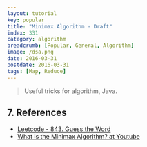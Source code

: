 ```yaml
---
layout: tutorial
key: popular
title: "Minimax Algorithm - Draft"
index: 331
category: algorithm
breadcrumb: [Popular, General, Algorithm]
image: /dsa.png
date: 2016-03-31
postdate: 2016-03-31
tags: [Map, Reduce]
---
```


> Useful tricks for algorithm, Java.




## 7. References
* [Leetcode - 843. Guess the Word](https://leetcode.com/problems/guess-the-word/)
* [What is the Minimax Algorithm? at Youtube](https://www.youtube.com/watch?v=KU9Ch59-4vw)
